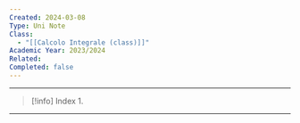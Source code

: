 ```yaml
---
Created: 2024-03-08
Type: Uni Note
Class:
  - "[[Calcolo Integrale (class)]]"
Academic Year: 2023/2024
Related: 
Completed: false
---
```

---

>[!info] Index
>1. 

---